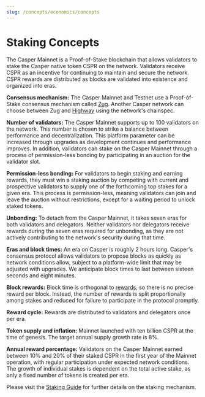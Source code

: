 ```yaml
---
slug: /concepts/economics/concepts
---
```


# Staking Concepts

The Casper Mainnet is a Proof-of-Stake blockchain that allows validators to stake the Casper native token CSPR on the network. Validators receive CSPR as an incentive for continuing to maintain and secure the network. CSPR rewards are distributed as blocks are validated into existence and organized into eras.

**Consensus mechanism:** The Casper Mainnet and Testnet use a Proof-of-Stake consensus mechanism called [Zug](../../design/zug.md). Another Casper network can choose between Zug and [Highway](../../design/highway.md) using the network's chainspec.

<!--TODO update the number of validators with 2.0 -->
**Number of validators:** The Casper Mainnet supports up to 100 validators on the network. This number is chosen to strike a balance between performance and decentralization. This platform parameter can be increased through upgrades as development continues and performance improves. In addition, validators can stake on the Casper Mainnet through a process of permission-less bonding by participating in an auction for the validator slot.

**Permission-less bonding:** For validators to begin staking and earning rewards, they must win a staking auction by competing with current and prospective validators to supply one of the forthcoming top stakes for a given era. This process is permission-less, meaning validators can join and leave the auction without restrictions, except for a waiting period to unlock staked tokens.

<!--TODO They do not receive rewards for current activity, but can still be rewarded for past signatures due to lookback, check with @fizyk20-->
**Unbonding:** To detach from the Casper Mainnet, it takes seven eras for both validators and delegators. Neither validators nor delegators receive rewards during the seven eras required for unbonding, as they are not actively contributing to the network's security during that time.

<!--TODO update block times with 2.0-->
**Eras and block times:** An era on Casper is roughly 2 hours long. Casper's consensus protocol allows validators to propose blocks as quickly as network conditions allow, subject to a platform-wide limit that may be adjusted with upgrades. We anticipate block times to last between sixteen seconds and eight minutes.

<!--TODO Might need a rework due to new rewards (promptness of consensus participation doesn't impact rewards directly)-->
**Block rewards:** Block time is orthogonal to [rewards](../../design/rewards.md), so there is no precise reward per block. Instead, the number of rewards is split proportionally among stakes and reduced for failure to participate in the protocol promptly.

**Reward cycle:** Rewards are distributed to validators and delegators once per era.

**Token supply and inflation:** Mainnet launched with ten billion CSPR at the time of genesis. The target annual supply growth rate is 8%.

<!--TODO We might want to update the numbers, ask MAKE (it's also possible Joe has the relevant data)-->
**Annual reward percentage:** Validators on the Casper Mainnet earned between 10% and 20% of their staked CSPR in the first year of the Mainnet operation, with regular participation under expected network conditions. The growth of individual stakes is dependent on the total active stake, as only a fixed number of tokens is created per era.

Please visit the [Staking Guide](./staking.md) for further details on the staking mechanism.
